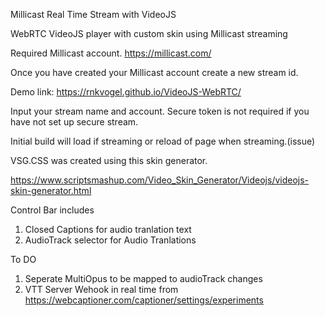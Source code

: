 Millicast Real Time Stream with VideoJS

WebRTC VideoJS player with custom skin using Millicast streaming

Required
Millicast account.
https://millicast.com/

Once you have created your Millicast account create a new stream id.


Demo link: https://rnkvogel.github.io/VideoJS-WebRTC/

Input your stream name and account. Secure token is not required if you have not set up secure stream.

Initial build will load if streaming or reload of page when streaming.(issue)


VSG.CSS was created using this skin generator.

https://www.scriptsmashup.com/Video_Skin_Generator/Videojs/videojs-skin-generator.html

Control Bar includes
1. Closed Captions for audio tranlation text
2. AudioTrack selector for Audio Tranlations

To DO 
1. Seperate MultiOpus to be mapped to audioTrack changes
2. VTT Server Wehook in real time from https://webcaptioner.com/captioner/settings/experiments



